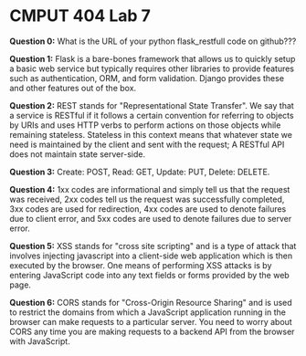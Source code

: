 # CMPUT 404 Lab 7

**Question 0:** What is the URL of your python flask_restfull code on github???

**Question 1:** Flask is a bare-bones framework that allows us to quickly setup a basic web service but typically requires other libraries to provide features such as authentication, ORM, and form validation. Django provides these and other features out of the box.

**Question 2:** REST stands for "Representational State Transfer". We say that a service is RESTful if it follows a certain convention for referring to objects by URIs and uses HTTP verbs to perform actions on those objects while remaining stateless. Stateless in this context means that whatever state we need is maintained by the client and sent with the request; A RESTful API does not maintain state server-side.

**Question 3:** Create: POST, Read: GET, Update: PUT, Delete: DELETE.

**Question 4:** 1xx codes are informational and simply tell us that the request was received, 2xx codes tell us the request was successfully completed, 3xx codes are used for redirection, 4xx codes are used to denote failures due to client error, and 5xx codes are used to denote failures due to server error.

**Question 5:** XSS stands for "cross site scripting" and is a type of attack that involves injecting javascript into a client-side web application which is then executed by the browser. One means of performing XSS attacks is by entering JavaScript code into any text fields or forms provided by the web page.

**Question 6:** CORS stands for "Cross-Origin Resource Sharing" and is used to restrict the domains from which a JavaScript application running in the browser can make requests to a particular server. You need to worry about CORS any time you are making requests to a backend API from the browser with JavaScript.
